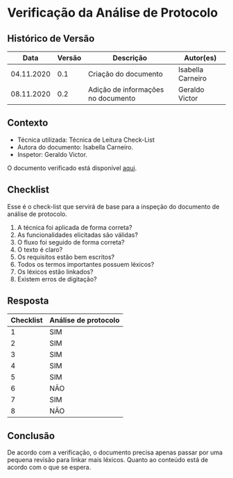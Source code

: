 # Verificação da Análise de Protocolo

## Histórico de Versão
<table class="table table-striped border">
    <thead>
        <th>Data</th> 
        <th>Versão </th> 
        <th>Descrição</th> 
        <th>Autor(es)</th>
    </thead>
    <tbody>
        <tr>
            <td> 04.11.2020 </td>
            <td>  0.1   </td>
            <td> Criação do documento</td>
            <td> Isabella Carneiro </td>
        </tr>
        <tr>
            <td> 08.11.2020 </td>
            <td>  0.2   </td>
            <td> Adição de informações no documento</td>
            <td> Geraldo Victor </td>
        </tr>
    </tbody>
</table>

## Contexto
- Técnica utilizada: Técnica de Leitura Check-List
- Autora do documento: Isabella Carneiro.
- Inspetor: Geraldo Victor.

O documento verificado está disponível <a href="https://requisitos-de-software.github.io/2020.1-iFut/elicitacao/analise_de_protocolo/">aqui</a>.


## Checklist
Esse é o check-list que servirá de base para a inspeção do documento de análise de protocolo.
<br>

1. A técnica foi aplicada de forma correta?
2. As funcionalidades elicitadas são válidas?
3. O fluxo foi seguido de forma correta?
4. O texto é claro?
5. Os requisitos estão bem escritos?
6. Todos os termos importantes possuem léxicos?
7. Os léxicos estão linkados?
8. Existem erros de digitação?

## Resposta

<table class="table table-striped border">
    <thead>
        <th>Checklist</th> 
        <th>Análise de protocolo</th>  
    </thead>
    <tbody>
	    <tr>
		    <td>1</td>
		    <td>SIM</td>
	    </tr>
        <tr>
		    <td>2</td>
		    <td>SIM</td>
	    </tr>
        <tr>
		    <td>3</td>
		    <td>SIM</td>
	    </tr>
        <tr>
		    <td>4</td>
		    <td>SIM</td>
	    </tr>
        	    <tr>
		    <td>5</td>
		    <td>SIM</td>
	    </tr>
        <tr>
		    <td>6</td>
		    <td>NÃO</td>
	    </tr>
        <tr>
		    <td>7</td>
		    <td>SIM</td>
	    </tr>
        <tr>
		    <td>8</td>
		    <td>NÃO</td>
	    </tr>
    </tbody> 
</table>

## Conclusão
De acordo com a verificação, o documento precisa apenas passar por uma pequena revisão para linkar mais léxicos. Quanto ao conteúdo está de acordo com o que se espera.
